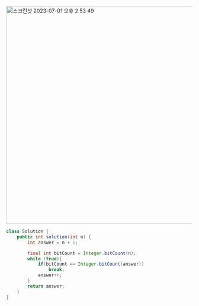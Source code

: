 
<img width="587" alt="스크린샷 2023-07-01 오후 2 53 49" src="https://github.com/koreaIT-study/programmers/assets/82895809/585d8902-574f-4d61-a3e7-f2707204051f">

```java
class Solution {
    public int solution(int n) {
        int answer = n + 1;

        final int bitCount = Integer.bitCount(n);
        while (true){
            if(bitCount == Integer.bitCount(answer))
                break;
            answer++;
        }
        return answer;
    }
}
```
